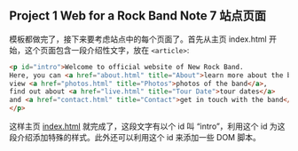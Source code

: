 ## Project 1 Web for a Rock Band Note 7 站点页面

模板都做完了，接下来要考虑站点中的每个页面了。首先从主页 index.html 开始，这个页面包含一段介绍性文字，放在 `<article>`:
```html
<p id="intro">Welcome to official website of New Rock Band.
Here, you can <a href="about.html" title="About">learn more about the band</a>,
view <a href="photos.html" title="Photos">photos of the band</a>,
find out about <a href="live.html" title="Tour Date">tour dates</a> 
and <a href="contact.html" title="Contact">get in touch with the band</a>.
</p>
```

这样主页 [index.html](https://github.com/Virgil0113/Web-Project/blob/master/Project%201/Code/index.html) 就完成了，这段文字有以个 id 叫 “intro”，利用这个 id 为这段介绍添加特殊的样式。此外还可以利用这个 id 来添加一些 DOM 脚本。

